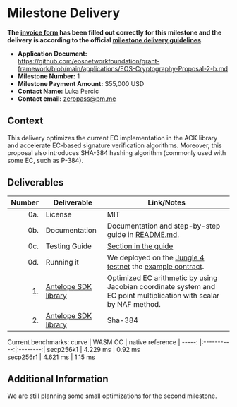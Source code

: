 # Milestone Delivery

**The [invoice form](https://forms.gle/wLuAzXKa9qYrZQob9) has been filled out correctly for this milestone and the delivery is according to the official [milestone delivery guidelines](https://github.com/eosnetworkfoundation/grant-framework/blob/master/docs/milestone-deliverables-guidelines.md).**  

* **Application Document:** https://github.com/eosnetworkfoundation/grant-framework/blob/main/applications/EOS-Cryptography-Proposal-2-b.md
* **Milestone Number:** 1
* **Milestone Payment Amount:** $55,000 USD
* **Contact Name:** Luka Percic
* **Contact email:** zeropass@pm.me

## Context
This delivery optimizes the current EC implementation in the ACK library and accelerate EC-based signature verification algorithms.
Moreover, this proposal also introduces SHA-384 hashing algorithm (commonly used with some EC, such as P-384).

## Deliverables
| Number | Deliverable | Link/Notes |
| -----: | ----------- | ------------- |
| 0a. | License | MIT |
| 0b. | Documentation | Documentation and step-by-step guide in [README.md](https://github.com/ZeroPass/ack/blob/b8d3ea841d32e1be372c36d0fb57785ec944a218/README.md).  | 
| 0c. | Testing Guide | [Section in the guide](https://github.com/ZeroPass/ack/blob/b8d3ea841d32e1be372c36d0fb57785ec944a218/README.md#algorithm-testing) |
| 0d. | Running it | We deployed on the [Jungle 4 testnet](https://jungle4.eosq.eosnation.io/account/helloeosiock) the [example contract](https://github.com/ZeroPass/ack/blob/b8d3ea841d32e1be372c36d0fb57785ec944a218/examples/helloack).|
| 1. | [Antelope SDK library](https://github.com/ZeroPass/ack/pull/9) | Optimized EC arithmetic by using Jacobian coordinate system and EC point multiplication with scalar by NAF method.
| 2. | [Antelope SDK library](https://github.com/ZeroPass/ack/pull/9) | Sha-384 |

Current benchmarks:
curve     |  WASM OC    |     native reference
| -----: |:-----------:|:--------:|
secp256k1 |     4.229 ms   |     0.92 ms      
secp256r1 |    4.621 ms   |     1.15 ms


## Additional Information
We are still planning some small optimizations for the second milestone.
